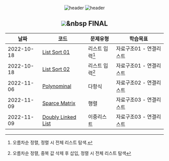 

<div align="center">
  
![header](https://capsule-render.vercel.app/api?type=waving&height=250&color=89a5ea&text=Data%20Structure&fontColor=ffffff)
![header](https://capsule-render.vercel.app/api?type=rect&height=50&color=ebf3f5&text=2022학년도2학기&fontColor=000000&fontSize=20)
  
  <img src="https://img.shields.io/badge/C-808080?style=flat-square&logo=C%2B%2B&logoColor=white"/></a>&nbsp
 FINAL
 ---
|날짜|코드|문제유형|학습목표|
|------|---|----|----|
|2022-10-18|[List Sort 01](https://github.com/swimmin99/Data_Structure/blob/main/04_List/List1.c)|리스트 입력[^1]|자료구조01 - 연결리스트|
|2022-10-18|[List Sort 02](https://github.com/swimmin99/Data_Structure/blob/main/04_List/List2.c)|리스트 입력[^2]|자료구조01 - 연결리스트|
|2022-11-06|[Polynominal](https://github.com/swimmin99/Data_Structure/blob/main/04_List/Polynominal.c)|다항식|자료구조02 - 연결리스트|
|2022-11-09|[Sparce Matrix](https://github.com/swimmin99/Data_Structure/blob/main/04_List/SparceMatrix.c)|행렬|자료구조03 - 연결리스트|
|2022-11-09|[Doubly Linked List](https://github.com/swimmin99/Data_Structure/blob/main/04_List/List3.c)|이중리스트|자료구조03 - 연결리스트|

</div>

[^1]: 오름차순 정렬, 정렬 시 전체 리스트 탐색.
[^2]: 오름차순 정렬, 중복 값 삭제 후 삽입, 정렬 시 전체 리스트 탐색

